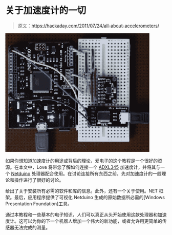 # 关于加速度计的一切

> 原文：<https://hackaday.com/2011/07/24/all-about-accelerometers/>

[![](img/1ea3898eeb283f8136d6df1cd19ae52c.png "accp1-breadboardwithserial")](http://hackaday.com/2011/07/24/all-about-accelerometers/accp1-breadboardwithserial/)

如果你想知道加速度计的用途或背后的理论，爱电子的这个教程是一个很好的资源。在本文中，Love 将带您了解如何连接一个 [ADXL345](https://www.loveelectronics.co.uk/products/136/3-axis-accelerometer---adxl345) 加速度计，并将其与一个 [Netduino](https://www.loveelectronics.co.uk/products/186/netduino) 处理器配合使用。在讨论连接所有东西之前，先对加速度计的一般理论和操作进行了很好的讨论。

给出了关于安装所有必需的软件和库的信息。此外，还有一个关于使用。NET 框架。最后，应用程序提供了可视化 Netduino 生成的原始数据所必需的[Windows Presentation Foundation]工具。

通过本教程和一些基本的电子知识，人们可以真正从头开始使用这款处理器和加速度计。这可以为你的下一个机器人增加一个伟大的新功能，或者允许用更简单的传感器无法完成的测量。